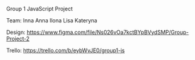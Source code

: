 Group 1 JavaScript Project

Team:
Inna
Anna
Ilona
Lisa
Kateryna

Design: https://www.figma.com/file/Ns026vOa7kctBYpBVydSMP/Group-Project-2

Trello: https://trello.com/b/eybWvJE0/group1-js
